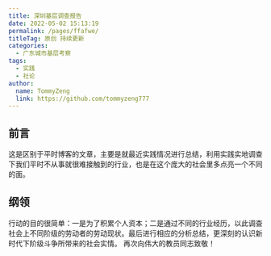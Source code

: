 ```yaml
---
title: 深圳基层调查报告
date: 2022-05-02 15:13:19
permalink: /pages/ffafwe/
titleTag: 原创 持续更新
categories:
  - 广东城市基层考察
tags:
  - 实践
  - 社论
author: 
  name: TommyZeng
  link: https://github.com/tommyzeng777
---
```


## 前言
这是区别于平时博客的文章，主要是就最近实践情况进行总结，利用实践实地调查下我们平时不从事就很难接触到的行业，也是在这个庞大的社会里多点亮一个不同的面。<!-- more -->

## 纲领
行动的目的很简单：一是为了积累个人资本；二是通过不同的行业经历，以此调查社会上不同阶级的劳动者的劳动现状。最后进行相应的分析总结，更深刻的认识新时代下阶级斗争所带来的社会实情。
再次向伟大的教员同志致敬！

